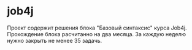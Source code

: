 # job4j
Проект содержит решения блока "Базовый синтаксис" курса Job4j. 
Прохождение блока расчитанно на два месяца. За каждую неделю нужно закрыть не менее 35 задачь.